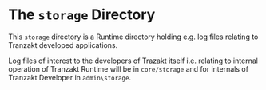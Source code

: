 # The `storage` Directory
This `storage` directory is a Runtime directory holding e.g.
log files relating to Tranzakt developed applications.

Log files of interest to the developers of Trazakt itself
i.e. relating to internal operation of Tranzakt Runtime will be in `core/storage`
and for internals of Tranzakt Developer in `admin\storage`.

